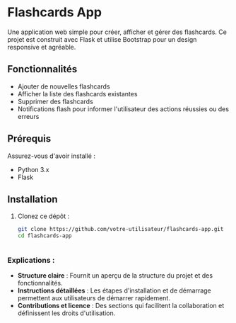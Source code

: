 # Flashcards App

Une application web simple pour créer, afficher et gérer des flashcards. Ce projet est construit avec Flask et utilise Bootstrap pour un design responsive et agréable.

## Fonctionnalités

- Ajouter de nouvelles flashcards
- Afficher la liste des flashcards existantes
- Supprimer des flashcards
- Notifications flash pour informer l'utilisateur des actions réussies ou des erreurs

## Prérequis

Assurez-vous d'avoir installé :

- Python 3.x
- Flask

## Installation

1. Clonez ce dépôt :

   ```bash
   git clone https://github.com/votre-utilisateur/flashcards-app.git
   cd flashcards-app



### Explications :

- **Structure claire** : Fournit un aperçu de la structure du projet et des fonctionnalités.
- **Instructions détaillées** : Les étapes d'installation et de démarrage permettent aux utilisateurs de démarrer rapidement.
- **Contributions et licence** : Des sections qui facilitent la collaboration et définissent les droits d'utilisation.

 
